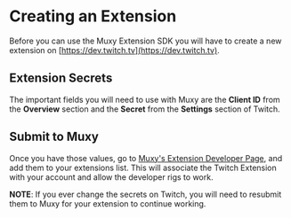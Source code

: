 # Creating an Extension

Before you can use the Muxy Extension SDK you will have to create a new extension on
[https://dev.twitch.tv](https://dev.twitch.tv).

## Extension Secrets

The important fields you will need to use with Muxy are the **Client ID** from the __Overview__
section and the **Secret** from the __Settings__ section of Twitch.

## Submit to Muxy

Once you have those values, go to
[Muxy's Extension Developer Page](https://u.muxy.io/dashboard/developers), and add them to your
extensions list. This will associate the Twitch Extension with your account and allow the
developer rigs to work.

**NOTE**: If you ever change the secrets on Twitch, you will need to resubmit them to Muxy for
your extension to continue working.
